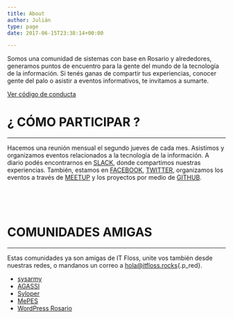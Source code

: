 ```yaml
---
title: About
author: Julián
type: page
date: 2017-06-15T23:38:14+00:00

---
```

Somos una comunidad de sistemas con base en Rosario y alrededores, generamos puntos de encuentro para la gente del mundo de la tecnología de la información. Si tenés ganas de compartir tus experiencias, conocer gente del palo o asistir a eventos informativos, te invitamos a sumarte.

<div class="volver">
  <a class="transicion btn-naranja" href="/coc">Ver código de conducta</a>
</div>

# ¿ CÓMO PARTICIPAR ?

* * *

Hacemos una reunión mensual el segundo jueves de cada mes. Asistimos y organizamos eventos relacionados a la tecnología de la información. A diario podés encontrarnos en <a class="p_red" href="mailto:info@itfloss.rocks" target="_blank" rel="noopener">SLACK</a>, donde compartimos nuestras experiencias. También, estamos en <a class="p_red" href="https://web.facebook.com/itfloss/" target="_blank" rel="noopener">FACEBOOK</a>, <a class="p_red" href="https://twitter.com/IT_Floss" target="_blank" rel="noopener">TWITTER</a>, organizamos los eventos a través de <a class="p_red" href="http://www.meetup.com/es-ES/FLOSS_Ros/" target="_blank" rel="noopener">MEETUP</a> y los proyectos por medio de <a class="p_red" href="https://github.com/IT-Floss" target="_blank" rel="noopener">GITHUB</a>.

&nbsp;

&nbsp;

# COMUNIDADES AMIGAS

* * *

Estas comunidades ya son amigas de IT Floss, unite vos también desde nuestras redes, o mandanos un correo a <hola@itfloss.rocks>{.p_red}.

  * <a class="p_red" href="https://www.sysarmy.com.ar/" target="_blank" rel="noopener">sysarmy</a>
  * <a class="p_red" href="http://www.asociacionagassi.org/" target="_blank" rel="noopener">AGASSI</a>
  * <a class="p_red" href="https://www.syloper.com/" target="_blank" rel="noopener">Syloper</a>
  * <a class="p_red" href="https://www.facebook.com/MePasoEnSistemas" target="_blank" rel="noopener">MePES</a>
  * <a class="p_red" href="https://www.meetup.com/es-ES/wordpress-rosario/" target="_blank" rel="noopener">WordPress Rosario</a>

&nbsp;

&nbsp;

&nbsp;